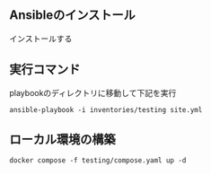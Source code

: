 ## Ansibleのインストール
インストールする

## 実行コマンド
playbookのディレクトリに移動して下記を実行
```
ansible-playbook -i inventories/testing site.yml 
```

## ローカル環境の構築
```
docker compose -f testing/compose.yaml up -d
```